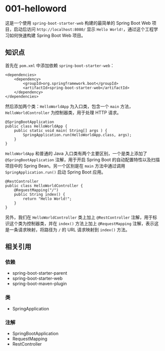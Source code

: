 # 001-helloword

这是一个使用 `spring-boot-starter-web` 构建的最简单的 Spring Boot Web 项目，启动后访问 `http://localhost:8080/` 显示 `Hello World!`，通过这个工程学习如何快速构建 Spring Boot Web 项目。

## 知识点

首先在 `pom.xml` 中添加依赖 `spring-boot-starter-web`：

```
<dependencies>
    <dependency>
        <groupId>org.springframework.boot</groupId>
        <artifactId>spring-boot-starter-web</artifactId>
    </dependency>
</dependencies>
```

然后添加两个类：`HelloWorldApp` 为入口类，包含一个 `main` 方法，`HelloWorldController` 为控制器类，用于处理 HTTP 请求。

```
@SpringBootApplication
public class HelloWorldApp {
    public static void main( String[] args ) {
        SpringApplication.run(HelloWorldApp.class, args);
    }
}
```

`HelloWorldApp` 和普通的 Java 入口类有两个主要区别，一个是类上添加了 `@SpringBootApplication` 注解，用于开启 Spring Boot 的自动配置特性以及扫描项目中的 Spring Bean。另一个区别是在 `main` 方法中通过调用 `SpringApplication.run()` 启动 Spring Boot 应用。

```
@RestController
public class HelloWorldController {
    @RequestMapping("/")
    public String index() {
        return "Hello World!";
    }
}
```

另外，我们在 `HelloWorldController` 类上加上 `@RestController` 注解，用于标识这个类为控制器类，并在 `index()` 方法上加上 `@RequestMapping` 注解，表示这是一条请求映射，将路径为 `/` 的 URL 请求映射到 `index()` 方法。

## 相关引用

### 依赖

* spring-boot-starter-parent
* spring-boot-starter-web
* spring-boot-maven-plugin

### 类

* SpringApplication

### 注解

* SpringBootApplication
* RequestMapping
* RestController
